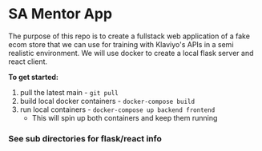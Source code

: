 # SA Mentor App

The purpose of this repo is to create a fullstack web application of a fake ecom store that we can use for training with Klaviyo's APIs in a semi realistic environment. We will use docker to create a local flask server and react client.

**To get started:**
1. pull the latest main - `git pull`
2. build local docker containers - `docker-compose build`
3. run local containers - `docker-compose up backend frontend`
    - This will spin up both containers and keep them running


### See sub directories for flask/react info